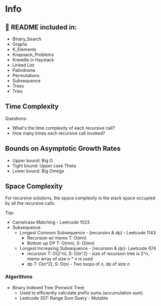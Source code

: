 # Info
## :wrench: README included in:
- Binary_Search
- Graphs
- K_Elements
- Knapsack_Problems
- Kneedle in Haystack
- Linked List
- Palindrome
- Permutations
- Subsequence
- Trees
- Tries

## Time Complexity
Questions:
- What's the time complexity of each recursive call?
- How many times each recursive call invoked?


## Bounds on Asymptotic Growth Rates
- Upper bound: Big O
- Tight bound: Upper case Theta
- Lower bound: Big Omega


## Space Complexity
For recursive solutions, the space complexity is the stack space occupied by all the recursive calls.


Top:
- Camelcase Matching - Leetcode 1023
- Subsequence
    - Longest Common Subsequence - [recursion & dp] - Leetcode 1143
        - Recursion w/ memo T: O(mn)
        - Bottom up DP T: O(mn), S: O(mn)
    - Longest Increasing Subsequence - [recursion & dp]- Leetcode 674
        - recursion T: O(2^n), S: O(n^2) - size of recursion tree is 2^n, memo array of size n * n is used
        - dp T: O(n^2), S: O(n) - Two loops of n, dp of size n



### Algorithms
- Binary Indexed Tree (Fenwick Tree)
    - Used to efficiently calculate prefix sums (accumulation sum)
    - Leetcode 307: Range Sum Query - Mutable


